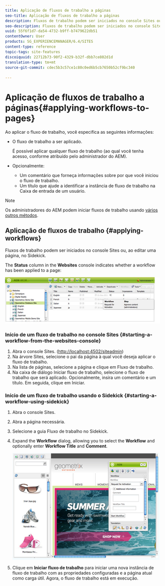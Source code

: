 ```yaml
---
title: Aplicação de fluxos de trabalho a páginas
seo-title: Aplicação de fluxos de trabalho a páginas
description: Fluxos de trabalho podem ser iniciados no console Sites ou, ao editar uma página, no Sidekick.
seo-description: Fluxos de trabalho podem ser iniciados no console Sites ou, ao editar uma página, no Sidekick.
uuid: 55f6f1d7-da54-4732-b9ff-b7479622db51
contentOwner: User
products: SG_EXPERIENCEMANAGER/6.4/SITES
content-type: reference
topic-tags: site-features
discoiquuid: 22712b73-90f2-4329-b32f-dbb7ce802d1d
translation-type: tm+mt
source-git-commit: cdec5b3c57ce1c80c0ed6b5cb7650b52cf9bc340

---
```



# Aplicação de fluxos de trabalho a páginas{#applying-workflows-to-pages}

Ao aplicar o fluxo de trabalho, você especifica as seguintes informações:

* O fluxo de trabalho a ser aplicado.

   É possível aplicar qualquer fluxo de trabalho (ao qual você tenha acesso, conforme atribuído pelo administrador do AEM).
* Opcionalmente:

   * Um comentário que forneça informações sobre por que você iniciou o fluxo de trabalho.
   * Um título que ajude a identificar a instância de fluxo de trabalho na Caixa de entrada de um usuário.

>[!NOTE]
>
>Os administradores do AEM podem iniciar fluxos de trabalho usando [vários outros métodos](/help/sites-administering/workflows-starting.md).

## Aplicação de fluxos de trabalho {#applying-workflows}

Fluxos de trabalho podem ser iniciados no console Sites ou, ao editar uma página, no Sidekick.

The **Status** column in the **Websites** console indicates whether a workflow has been applied to a page:

![workflow](assets/workflowstatus.png)

### Início de um fluxo de trabalho no console Sites {#starting-a-workflow-from-the-websites-console}

1. Abra o console Sites. ([http://localhost:4502/siteadmin](http://localhost:4502/siteadmin))
1. Na árvore Sites, selecione o pai da página à qual você deseja aplicar o fluxo de trabalho.
1. Na lista de páginas, selecione a página e clique em Fluxo de trabalho.
1. Na caixa de diálogo Iniciar fluxo de trabalho, selecione o fluxo de trabalho que será aplicado. Opcionalmente, insira um comentário e um título. Em seguida, clique em Iniciar.

### Início de um fluxo de trabalho usando o Sidekick {#starting-a-workflow-using-sidekick}

1. Abra o console Sites.
1. Abra a página necessária.
1. Selecione a guia Fluxo de trabalho no Sidekick.
1. Expand the **Workflow** dialog, allowing you to select the **Workflow** and optionally enter **Workflow Title** and **Comment**.

   ![workflows startsidekick](assets/workflowstartsidekick.png)

1. Clique em **Iniciar fluxo de trabalho** para iniciar uma nova instância de fluxo de trabalho com as propriedades configuradas e a página atual como carga útil. Agora, o fluxo de trabalho está em execução.

